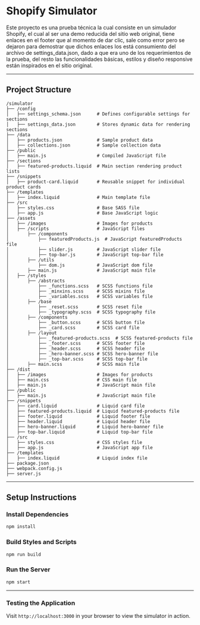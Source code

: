 # Shopify Simulator

Este proyecto es una prueba técnica la cual consiste en un simulador Shopify, el cual al ser una demo reducida del sitio web original, tiene enlaces en el footer que al momento de dar clic, sale como error pero se dejaron para demostrar que dichos enlaces los está consumiento del archivo de settings_data.json, dado a que era uno de los requerimientos de la prueba, del resto las funcionalidades básicas, estilos y diseño responsive están inspirados en el sitio original.

---

## **Project Structure**

```
/simulator
├── /config
│   ├── settings_schema.json      # Defines configurable settings for sections
│   ├── settings_data.json        # Stores dynamic data for rendering sections
├── /data
│   ├── products.json             # Sample product data
│   ├── collections.json          # Sample collection data
├── /public
│   ├── main.js                   # Compiled JavaScript file
├── /sections
│   ├── featured-products.liquid  # Main section rendering product lists
├── /snippets
│   ├── product-card.liquid       # Reusable snippet for individual product cards
├── /templates
│   ├── index.liquid              # Main template file
├── /src
│   ├── styles.css                # Base SASS file
│   ├── app.js                    # Base JavaScript logic
├── /assets                       
│   ├── /images                   # Images for products
│   ├── /scripts                  # JavaScript files
│       ├── /components                
│           ├── featuredProducts.js  # JavaScript featuredProducts file
│           ├── slider.js         # JavaScript slider file
│           ├── top-bar.js        # JavaScript top-bar file
│       ├── /utils  
│           ├── dom.js            # JavaScript dom file
│       ├── main.js               # JavaScript main file
│   ├── /styles                
│       ├── /abstracts
│           ├── _functions.scss   # SCSS functions file
│           ├── _minxins.scss     # SCSS mixins file
│           ├── _variables.scss   # SCSS variables file
│       ├── /base
│           ├── _reset.scss       # SCSS reset file
│           ├── _typography.scss  # SCSS typography file
│       ├── /components
│           ├── _button.scss      # SCSS button file
│           ├── _card.scss        # SCSS card file
│       ├── /layout
│           ├── _featured-products.scss  # SCSS featured-products file
│           ├── _footer.scss      # SCSS footer file
│           ├── _header.scss      # SCSS header file
│           ├── _hero-banner.scss # SCSS hero-banner file
│           ├── _top-bar.scss     # SCSS top-bar file
│       ├── main.scss             # SCSS main file
├── /dist
│   ├── /images                   # Images for products
│   ├── main.css                  # CSS main file
│   ├── main.js                   # JavaScript main file
├── /public
│   ├── main.js                   # JavaScript main file
├── /snippets
│   ├── card.liquid               # Liquid card file
│   ├── featured-products.liquid  # Liquid featured-products file
│   ├── footer.liquid             # Liquid footer file
│   ├── header.liquid             # Liquid header file
│   ├── hero-banner.liquid        # Liquid hero-banner file
│   ├── top-bar.liquid            # Liquid top-bar file
├── /src
│   ├── styles.css                # CSS styles file
│   ├── app.js                    # JavaScript app file
├── /templates
│   ├── index.liquid              # Liquid index file
├── package.json
├── webpack.config.js
├── server.js
```

---
## **Setup Instructions**

### **Install Dependencies**

```bash
npm install
```

### **Build Styles and Scripts**

```bash
npm run build
```

### **Run the Server**

```bash
npm start
```

---

### **Testing the Application**

Visit `http://localhost:3000` in your browser to view the simulator in action.
